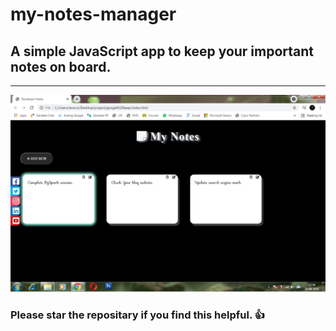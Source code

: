 # my-notes-manager
## A simple JavaScript app to keep your important notes on board. 
---
![Screenshot](working.png)

### Please star the repositary if you find this helpful. :thumbsup:


